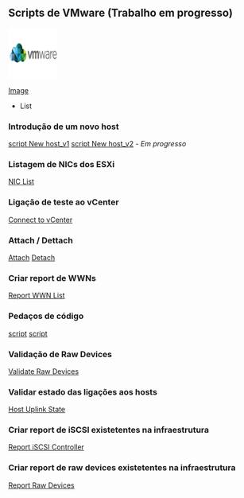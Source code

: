 ## Scripts de VMware (Trabalho em progresso)

<img src="https://github.com/dannyfocus/dannyfocus/blob/gh-pages/vmware.jpg" alt="VMware rectangle logo" style="height: 100px; width:100px;"/>

[Image](https://github.com/dannyfocus/dannyfocus/blob/gh-pages/vmware.jpg)


- List
### Introdução de um novo host
[script New host_v1](https://github.com/dannyfocus/dannyfocus/blob/gh-pages/New%20Host_v1.ps1)
[script New host_v2](https://github.com/dannyfocus/dannyfocus/blob/gh-pages/new_host_v2.ps1) - _Em progresso_

### Listagem de NICs dos ESXi
[NIC List](https://github.com/dannyfocus/dannyfocus/blob/gh-pages/NICs%20Report%20(hosts).ps1)

### Ligação de teste ao vCenter
[Connect to vCenter](https://github.com/dannyfocus/dannyfocus/blob/gh-pages/Connect-Vcenters.ps1)

### Attach / Dettach
[Attach](https://github.com/dannyfocus/dannyfocus/blob/gh-pages/Attach-SCSILun.ps1)
[Detach](https://github.com/dannyfocus/dannyfocus/blob/gh-pages/Detatch_LUNs.ps1)

### Criar report de WWNs
[Report WWN List](https://github.com/dannyfocus/dannyfocus/blob/gh-pages/List_WWN's.ps1)

### Pedaços de código
[script](https://github.com/dannyfocus/dannyfocus/blob/gh-pages/Scripts.ps1)
[script](https://github.com/dannyfocus/dannyfocus/blob/gh-pages/Untitled-4.ps1)

### Validação de Raw Devices
[Validate Raw Devices](https://github.com/dannyfocus/dannyfocus/blob/gh-pages/VMWARE_Validate%20RAW%20Devices.ps1)

### Validar estado das ligações aos hosts
[Host Uplink State](https://github.com/dannyfocus/dannyfocus/blob/gh-pages/VMWare_Uplink%20State.ps1)

### Criar report de iSCSI existetentes na infraestrutura
[Report iSCSI Controller](https://github.com/dannyfocus/dannyfocus/blob/gh-pages/iSCSI_controller.ps1)

### Criar report de raw devices existetentes na infraestrutura
[Report Raw Devices](https://github.com/dannyfocus/dannyfocus/blob/gh-pages/list_raw_devices.ps1)
